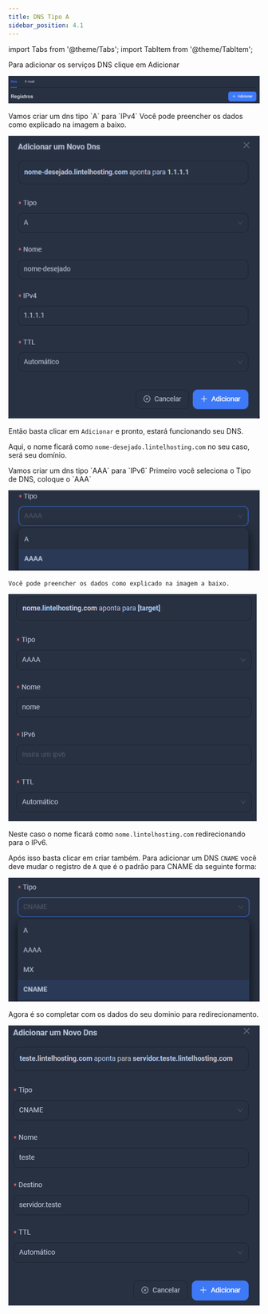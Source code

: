```yaml
---
title: DNS Tipo A
sidebar_position: 4.1
---
```


import Tabs from '@theme/Tabs';
import TabItem from '@theme/TabItem';


Para adicionar os serviços DNS clique em Adicionar

![dns](../../../static/img/prints/domain/dns/adicionar.png)

<Tabs>
  <TabItem value="dns1" label="DNS Tipo A" default>
    Vamos criar um dns tipo `A` para `IPv4`
    Você pode preencher os dados como explicado na imagem a baixo.

![dns-a](../../../static/img/prints/domain/dns/a.png)

Então basta clicar em `Adicionar` e pronto, estará funcionando seu DNS.

Aqui, o nome ficará como `nome-desejado.lintelhosting.com` no seu caso, será seu domínio.

  </TabItem>
  <TabItem value="dns-aaa" label="DNS Tipo AAA">
      Vamos criar um dns tipo `AAA` para `IPv6`
      Primeiro você seleciona o Tipo de DNS, coloque o `AAA`

![dns-aaa-tipo](../../../static/img/prints/domain/dns/tipo.png)
     
    Você pode preencher os dados como explicado na imagem a baixo.

![dns-aaa](../../../static/img/prints/domain/dns/aaa.png)

Neste caso o nome ficará como `nome.lintelhosting.com` redirecionando para o IPv6.

Após isso basta clicar em criar também.
  </TabItem>
  <TabItem value="cname" label="CNAME">
  Para adicionar um DNS `CNAME` você deve mudar o registro de `A` que é o padrão para CNAME
  da seguinte forma: 

![dns-cname-tipo](../../../static/img/prints/domain/dns/cname.png)

Agora é so completar com os dados do seu dominio para redirecionamento.

![dns-cname](../../../static/img/prints/domain/dns/cname-a.png)
</TabItem>
  
</Tabs>